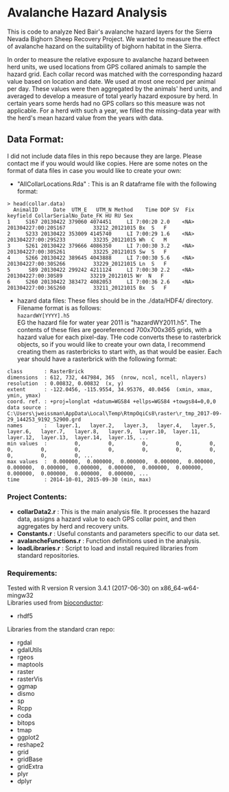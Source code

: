 # Avalanche Hazard Analysis #

This is code to analyze Ned Bair's avalanche hazard layers for the Sierra Nevada Bighorn Sheep Recovery Project. We wanted to measure the effect of avalanche hazard on the suitability of bighorn habitat in the Sierra. 

In order to measure the relative exposure to avalanche hazard between herd units, we used locations from GPS collared animals to sample the hazard grid. Each collar record was matched with the corresponding hazard value based on location and date. We used at most one record per animal per day. These values were then aggregated by the animals' herd units, and averaged to develop a measure of total yearly hazard exposure by herd. In certain years some herds had no GPS collars so this measure was not applicable. For a herd with such a year, we filled the missing-data year with the herd's mean hazard value from the years with data.

## Data Format: ##

I did not include data files in this repo because they are large. Please contact me if you would would like copies. Here are some notes on the format of data files in case you would like to create your own:
- "AllCollarLocations.Rda" : This is an R dataframe file with the following format:

```
> head(collar.data)
  AnimalID     Date  UTM_E   UTM_N Method    Time DOP SV  Fix            keyfield CollarSerialNo_Date_FK HU RU Sex
1     S167 20130422 379060 4074451     LI 7:00:20 2.0    <NA> 201304227:00:20S167         33212_20121015 Bx  S   F
2     S233 20130422 353009 4145740     LI 7:00:29 1.6    <NA> 201304227:00:29S233         33235_20121015 Wh  C   M
3     S261 20130422 379666 4086350     LI 7:00:30 3.2    <NA> 201304227:00:30S261         33225_20121015 Sw  S   F
4     S266 20130422 389645 4043888     LI 7:00:30 5.6    <NA> 201304227:00:30S266         33229_20121015 Ln  S   F
5      S89 20130422 299242 4211124     LI 7:00:30 2.2    <NA>  201304227:00:30S89         33219_20121015 Wr  N   F
6     S260 20130422 383472 4082053     LI 7:00:36 2.6    <NA> 201304227:00:36S260         33211_20121015 Bx  S   F
```

- hazard data files: These files should be in the ./data/HDF4/ directory. Filename format is as follows:   
     ```hazardWY[YYYY].h5```    
EG the hazard file for water year 2011 is "hazardWY2011.h5". The contents of these files are georeferenced 700x700x365 grids, with a hazard value for each pixel-day. THe code converts these to rasterbrick objects, so if you would like to create your own data, I recommend creating them as rasterbricks to start with, as that would be easier. Each year should have a rasterbrick with the following format:
```
class       : RasterBrick 
dimensions  : 612, 732, 447984, 365  (nrow, ncol, ncell, nlayers)
resolution  : 0.00832, 0.00832  (x, y)
extent      : -122.0456, -115.9554, 34.95376, 40.0456  (xmin, xmax, ymin, ymax)
coord. ref. : +proj=longlat +datum=WGS84 +ellps=WGS84 +towgs84=0,0,0 
data source : C:\Users\jweissman\AppData\Local\Temp\RtmpOqiCs8\raster\r_tmp_2017-09-29_144253_9192_52900.grd 
names       :   layer.1,   layer.2,   layer.3,   layer.4,   layer.5,   layer.6,   layer.7,   layer.8,   layer.9,  layer.10,  layer.11,  layer.12,  layer.13,  layer.14,  layer.15, ... 
min values  :         0,         0,         0,         0,         0,         0,         0,         0,         0,         0,         0,         0,         0,         0,         0, ... 
max values  :  0.000000,  0.000000,  0.000000,  0.000000,  0.000000,  0.000000,  0.000000,  0.000000,  0.000000,  0.000000,  0.000000,  0.000000,  0.000000,  0.000000,  0.000000, ... 
time        : 2014-10-01, 2015-09-30 (min, max)
```


  


### Project Contents: ###
- **collarData2.r** : This is the main analysis file. It processes the hazard data, assigns a hazard value to each GPS collar point, and then aggregates by herd and recovery units. 
- **Constants.r** : Useful constants and parameters specific to our data set.
- **avalancheFunctions.r** : Function definitions used in the analysis. 
- **loadLibraries.r** : Script to load and install required libraries from standard repositories. 

### Requirements: ###
Tested with R version R version 3.4.1 (2017-06-30) on x86_64-w64-mingw32    
Libraries used from [bioconductor](https://bioconductor.org):
- rhdf5

Libraries from the standard cran repo:
- rgdal
- gdalUtils
- rgeos
- maptools
- raster
- rasterVis
- ggmap
- dismo
- sp
- Rcpp
- coda
- bitops
- tmap
- ggplot2
- reshape2
- grid
- gridBase
- gridExtra
- plyr
- dplyr
